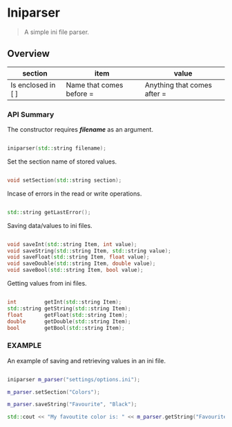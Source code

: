 Iniparser
==========

> A simple ini file parser.

Overview
---------

|       section       |            item           |           value             |
|---------------------|---------------------------|-----------------------------|
| Is enclosed in [ ]  | Name that comes before =  | Anything that comes after = |


### API Summary ###

The constructor requires ___filename___ as an argument.

```c++

iniparser(std::string filename);

```

Set the section name of stored values.

```c++

void setSection(std::string section);

```

Incase of errors in the read or write operations.
```c++

std::string getLastError();

```


Saving data/values to ini files.

```c++

void saveInt(std::string Item, int value);
void saveString(std::string Item, std::string value);
void saveFloat(std::string Item, float value);
void saveDouble(std::string Item, double value);
void saveBool(std::string Item, bool value);

```

Getting values from ini files.

```c++

int 		getInt(std::string Item);
std::string getString(std::string Item);
float 		getFloat(std::string Item);
double 		getDouble(std::string Item);
bool 		getBool(std::string Item);

```

### EXAMPLE ###

An example of saving and retrieving values in an ini file.

```c++

iniparser m_parser("settings/options.ini");

m_parser.setSection("Colors");

m_parser.saveString("Favourite", "Black");

std::cout << "My favoutite color is: " << m_parser.getString("Favourite") << std::endl;


```

